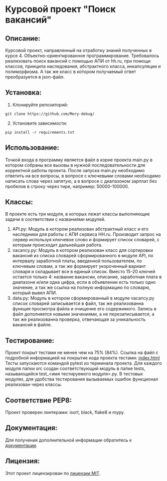 # Курсовой проект "Поиск вакансий"

## Описание:

Курсовой проект, направленный на отработку знаний полученных в курсе 4. Объектно-ориентированное программирование.
Требовалось реализовать поиск вакансий с помощью АПИ от hh.ru, при помощи классов, принципа наследования, абстрактного 
класса, инкапсуляции и полиморфизма. А так же класс в котором получаемый ответ преобразуется в json-файл. 

## Установка:

1. Клонируйте репозиторий:
```
git clone https://github.com/Mery-debug/
```
2. Установите зависимости:
```
pip install -r requirements.txt
```
## Использование:

Точкой входа в программу является файл в корне проекта main.py в котором собраны все вызовы в нужной последовательности 
для корректной работы проекта. После запуска main.py необходимо ответить на все вопросы, в вопросе с ключевыми словами 
необходимо написать слова через запятую, а в вопросе с диапазоном зарплат без пробелов в строку через тире, например:
50000-100000.

## Классы:

В проекте есть три модуля, в которых лежат классы выполняющие задачи в соответствии с названиями модулей.
1. API.py:
    Модуль в котором реализован абстрактный класс и его наследники для работы с АПИ сервиса HH.ru. Производит запрос на 
сервер используя ключевое слово и формирует список словарей, с которым происходит дальнейшая работа.
2. vacancy.py:
    Модуль в котором реализован класс для сортировки вакансий из списка словарей сформированного в модуле API, по 
интервалу заработной платы, введенной пользователем, по ключевым словам, а так же формирует укороченный вариант словаря 
и складывает все в единый список. Вместо 15-20 ключей остается только 4: название вакансии, описание, заработная плата в 
диапазоне и/или одна цифра, если в объявлении есть только одно значение, а так же ссылка на полную информацию по словарю, 
который вывел АПИ.
3. data.py: 
    Модуль в котором сформированный в модуле vacancy.py список словарей записывается в файл, так же реализованна функция 
просмотра файла и очищение его содержимого. Запись в файл дополняется новыми значениями, а не перезаписывается, а так же 
реализованна проверка, отвечающая за уникальность вакансий в файле.

## Тестирование:

Проект покрыт тестами не менее чем на 75% (84%). 
Ссылка на файл с подробной информацией на покрытие кода проекта тестами: [index.html](index.html)
Тесты запускаются командой pytest из терминала проекта.
Для каждого модуля папки src создан соответствующий модуль в папке tests, называющийся test_<имя тестируемого модуля>.py.
В тестовых модулях, для удобства тестирования вызываемых ошибок функционал реализован через классы.

## Соответствие PEP8:

Проект проверен линтерами: isort, black, flake8 и mypy.

## Документация:

Для получения дополнительной информации обратитесь к [документации](docs/README.md).

## Лицензия:

Этот проект лицензирован по [лицензии MIT](LICENSE).